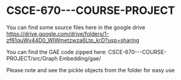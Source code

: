 # CSCE-670---COURSE-PROJECT

You can find some source files here in the google drive
https://drive.google.com/drive/folders/1-zf61quWv44D0_WIWmetzwza6Ltp_krD?usp=sharing

You can find the GAE code zipped here: 
CSCE-670---COURSE-PROJECT/src/Graph Embedding/gae/

Please note and see the pickle objects from the folder for easy use
